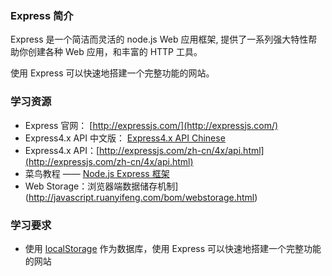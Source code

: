 ### Express 简介

Express 是一个简洁而灵活的 node.js Web 应用框架, 提供了一系列强大特性帮助你创建各种 Web 应用，和丰富的 HTTP 工具。

使用 Express 可以快速地搭建一个完整功能的网站。

### 学习资源

* Express 官网： [http://expressjs.com/](http://expressjs.com/)
* Express4.x API 中文版： [Express4.x API Chinese](https://www.runoob.com/w3cnote/express-4-x-api.html)
* Express4.x API：[http://expressjs.com/zh-cn/4x/api.html](http://expressjs.com/zh-cn/4x/api.html)
* 菜鸟教程 —— [Node.js Express 框架](http://www.runoob.com/nodejs/nodejs-express-framework.html)
* Web Storage：浏览器端数据储存机制](http://javascript.ruanyifeng.com/bom/webstorage.html)

### 学习要求

* 使用 [localStorage](http://javascript.ruanyifeng.com/bom/webstorage.html) 作为数据库，使用 Express 可以快速地搭建一个完整功能的网站
